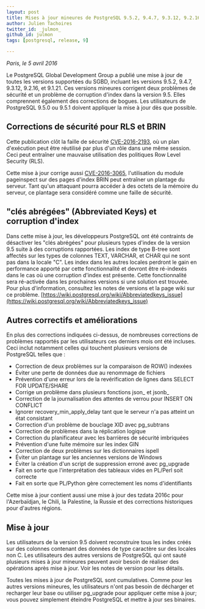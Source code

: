 ```yaml
---
layout: post
title: Mises à jour mineures de PostgreSQL 9.5.2, 9.4.7, 9.3.12, 9.2.16 et 9.1.21
author: Julien Tachoires
twitter_id: _julmon_  
github_id: julmon
tags: [postgresql, release, 9]

---
```

*Paris, le 5 avril 2016*

Le PostgreSQL Global Development Group a publié une mise à jour de toutes les versions supportées du SGBD, incluant les versions 9.5.2, 9.4.7, 9.3.12, 9.2.16, et 9.1.21. Ces versions mineures corrigent deux problèmes de sécurité et un problème de corruption d'index dans la version 9.5. Elles comprennent également des corrections de bogues. Les utilisateurs de PostgreSQL 9.5.0 ou 9.5.1 doivent appliquer la mise à jour dès que possible.


<!--MORE-->

## Corrections de sécurité pour RLS et BRIN

Cette publication clôt la faille de sécurité [CVE-2016-2193](https://access.redhat.com/security/cve/CVE-2016-2193), où un plan d'exécution peut être réutilisé par plus d'un rôle dans une même session. Ceci peut entraîner une mauvaise utilisation des politiques Row Level Security (RLS).

Cette mise à jour corrige aussi [CVE-2016-3065](https://access.redhat.com/security/cve/CVE-2016-3065), l'utilisation du module pageinspect sur des pages d'index BRIN peut entraîner un plantage du serveur. Tant qu'un attaquant pourra accéder à des octets de la mémoire du serveur, ce plantage sera considéré comme une faille de sécurité.

## "clés abrégées" (Abbreviated Keys) et corruption d'index

Dans cette mise à jour, les développeurs PostgreSQL ont été contraints de désactiver les "clés abrégées" pour plusieurs types d'index de la version 9.5 suite à des corruptions rapportées. Les index de type B-tree sont affectés sur les types de colonnes TEXT, VARCHAR, et CHAR qui ne sont pas dans la locale "C". Les index dans les autres locales perdront le gain en performance apporté par cette fonctionnalité et devront être ré-indexés dans le cas où une corruption d'index est présente. Cette fonctionnalité sera ré-activée dans les prochaines versions si une solution est trouvée. Pour plus d'information, consultez les notes de versions et la page wiki sur ce problème.
[https://wiki.postgresql.org/wiki/Abbreviatedkeys_issue](https://wiki.postgresql.org/wiki/Abbreviatedkeys_issue)

## Autres correctifs et améliorations

En plus des corrections indiquées ci-dessus, de nombreuses corrections de problèmes rapportés par les utilisateurs ces derniers mois ont été incluses. Ceci inclut notamment celles qui touchent plusieurs versions de PostgreSQL telles que :

  * Correction de deux problèmes sur la comparaison de ROW() indexées
  * Éviter une perte de données due au renommage de fichiers
  * Prévention d'une erreur lors de la revérification de lignes dans SELECT FOR UPDATE/SHARE
  * Corrige un problème dans plusieurs fonctions json_ et jsonb_
  * Correction de la journalisation des attentes de verrou pour INSERT ON CONFLICT
  * Ignorer recovery_min_apply_delay tant que le serveur n'a pas atteint un état consistant
  * Correction d'un problème de bouclage XID avec pg_subtrans
  * Correction de problèmes dans la réplication logique
  * Correction du planificateur avec les barrières de sécurité imbriquées
  * Prévention d'une fuite mémoire sur les index GIN
  * Correction de deux problèmes sur les dictionnaires ispell
  * Éviter un plantage sur les anciennes versions de Windows
  * Éviter la création d'un script de suppression erroné avec pg_upgrade
  * Fait en sorte que l'interprétation des tableaux vides en PL/Perl soit correcte
  * Fait en sorte que PL/Python gère correctement les noms d'identifiants

Cette mise à jour contient aussi une mise à jour des tzdata 2016c pour l'Azerbaïdjan, le Chili, la Palestine, la Russie et des corrections historiques pour d'autres régions.

## Mise à jour

Les utilisateurs de la version 9.5 doivent reconstruire tous les index créés sur des colonnes contenant des données de type caractère sur des locales non C. Les utilisateurs des autres versions de PostgreSQL qui ont sauté plusieurs mises à jour mineures peuvent avoir besoin de réaliser des opérations après mise à jour. Voir les notes de version pour les détails.

Toutes les mises à jour de PostgreSQL sont cumulatives. Comme pour les autres versions mineures, les utilisateurs n'ont pas besoin de décharger et recharger leur base ou utiliser pg_upgrade pour appliquer cette mise à jour; vous pouvez simplement éteindre PostgreSQL et mettre à jour ses binaires.

